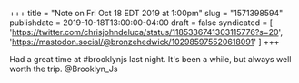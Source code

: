 +++
title = "Note on Fri Oct 18 EDT 2019 at 1:00pm"
slug = "1571398594"
publishdate = 2019-10-18T13:00:00-04:00
draft = false
syndicated = [ 'https://twitter.com/chrisjohndeluca/status/1185336741303115776?s=20', 'https://mastodon.social/@bronzehedwick/102985975520618091' ]
+++

Had a great time at #brooklynjs last night. It's been a while, but always well worth the trip. @Brooklyn_Js
